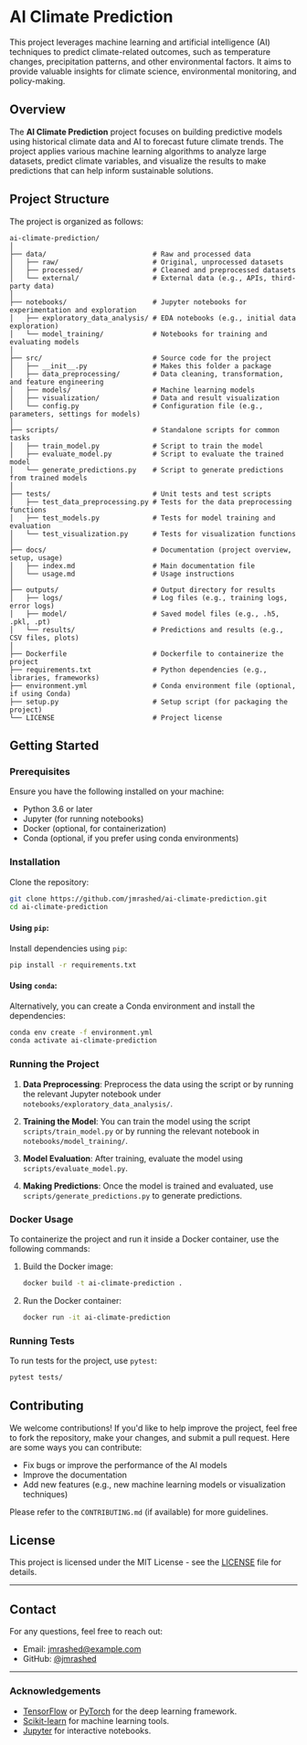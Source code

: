 # AI Climate Prediction

This project leverages machine learning and artificial intelligence (AI) techniques to predict climate-related outcomes, such as temperature changes, precipitation patterns, and other environmental factors. It aims to provide valuable insights for climate science, environmental monitoring, and policy-making.

## Overview

The **AI Climate Prediction** project focuses on building predictive models using historical climate data and AI to forecast future climate trends. The project applies various machine learning algorithms to analyze large datasets, predict climate variables, and visualize the results to make predictions that can help inform sustainable solutions.

## Project Structure

The project is organized as follows:

```
ai-climate-prediction/
│
├── data/                          # Raw and processed data
│   ├── raw/                       # Original, unprocessed datasets
│   ├── processed/                 # Cleaned and preprocessed datasets
│   └── external/                  # External data (e.g., APIs, third-party data)
│
├── notebooks/                     # Jupyter notebooks for experimentation and exploration
│   ├── exploratory_data_analysis/ # EDA notebooks (e.g., initial data exploration)
│   └── model_training/            # Notebooks for training and evaluating models
│
├── src/                           # Source code for the project
│   ├── __init__.py                # Makes this folder a package
│   ├── data_preprocessing/        # Data cleaning, transformation, and feature engineering
│   ├── models/                    # Machine learning models
│   ├── visualization/             # Data and result visualization
│   └── config.py                  # Configuration file (e.g., parameters, settings for models)
│
├── scripts/                       # Standalone scripts for common tasks
│   ├── train_model.py             # Script to train the model
│   ├── evaluate_model.py          # Script to evaluate the trained model
│   └── generate_predictions.py    # Script to generate predictions from trained models
│
├── tests/                         # Unit tests and test scripts
│   ├── test_data_preprocessing.py # Tests for the data preprocessing functions
│   ├── test_models.py             # Tests for model training and evaluation
│   └── test_visualization.py      # Tests for visualization functions
│
├── docs/                          # Documentation (project overview, setup, usage)
│   ├── index.md                   # Main documentation file
│   └── usage.md                   # Usage instructions
│
├── outputs/                       # Output directory for results
│   ├── logs/                      # Log files (e.g., training logs, error logs)
│   ├── model/                     # Saved model files (e.g., .h5, .pkl, .pt)
│   └── results/                   # Predictions and results (e.g., CSV files, plots)
│
├── Dockerfile                     # Dockerfile to containerize the project
├── requirements.txt               # Python dependencies (e.g., libraries, frameworks)
├── environment.yml                # Conda environment file (optional, if using Conda)
├── setup.py                       # Setup script (for packaging the project)
└── LICENSE                        # Project license
```

## Getting Started

### Prerequisites

Ensure you have the following installed on your machine:

- Python 3.6 or later
- Jupyter (for running notebooks)
- Docker (optional, for containerization)
- Conda (optional, if you prefer using conda environments)

### Installation

Clone the repository:

```bash
git clone https://github.com/jmrashed/ai-climate-prediction.git
cd ai-climate-prediction
```

#### Using `pip`:

Install dependencies using `pip`:

```bash
pip install -r requirements.txt
```

#### Using `conda`:

Alternatively, you can create a Conda environment and install the dependencies:

```bash
conda env create -f environment.yml
conda activate ai-climate-prediction
```

### Running the Project

1. **Data Preprocessing**:
   Preprocess the data using the script or by running the relevant Jupyter notebook under `notebooks/exploratory_data_analysis/`.

2. **Training the Model**:
   You can train the model using the script `scripts/train_model.py` or by running the relevant notebook in `notebooks/model_training/`.

3. **Model Evaluation**:
   After training, evaluate the model using `scripts/evaluate_model.py`.

4. **Making Predictions**:
   Once the model is trained and evaluated, use `scripts/generate_predictions.py` to generate predictions.

### Docker Usage

To containerize the project and run it inside a Docker container, use the following commands:

1. Build the Docker image:
   ```bash
   docker build -t ai-climate-prediction .
   ```

2. Run the Docker container:
   ```bash
   docker run -it ai-climate-prediction
   ```

### Running Tests

To run tests for the project, use `pytest`:

```bash
pytest tests/
```

## Contributing

We welcome contributions! If you'd like to help improve the project, feel free to fork the repository, make your changes, and submit a pull request. Here are some ways you can contribute:

- Fix bugs or improve the performance of the AI models
- Improve the documentation
- Add new features (e.g., new machine learning models or visualization techniques)

Please refer to the `CONTRIBUTING.md` (if available) for more guidelines.

## License

This project is licensed under the MIT License - see the [LICENSE](LICENSE) file for details.

---

## Contact

For any questions, feel free to reach out:

- Email: jmrashed@example.com
- GitHub: [@jmrashed](https://github.com/jmrashed)

---

### Acknowledgements

- [TensorFlow](https://www.tensorflow.org/) or [PyTorch](https://pytorch.org/) for the deep learning framework.
- [Scikit-learn](https://scikit-learn.org/stable/) for machine learning tools.
- [Jupyter](https://jupyter.org/) for interactive notebooks.
 